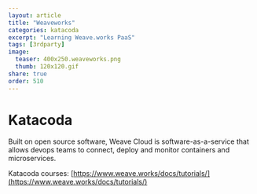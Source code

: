 ```yaml
---
layout: article
title: "Weaveworks"
categories: katacoda
excerpt: "Learning Weave.works PaaS"
tags: [3rdparty]
image:
  teaser: 400x250.weaveworks.png
  thumb: 120x120.gif
share: true
order: 510
---
```


# Katacoda

Built on open source software, Weave Cloud is software-as-a-service that allows devops teams to connect, deploy and monitor containers and microservices.

Katacoda courses: [https://www.weave.works/docs/tutorials/](https://www.weave.works/docs/tutorials/)

